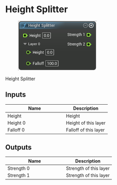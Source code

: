 # Height Splitter

<div align="left" data-full-width="false"><figure><img src="../../../../api/Math/Misc/Height_Splitter.png" alt=""><figcaption></figcaption></figure></div>

Height Splitter

## Inputs

<table><thead><tr><th width="170">Name</th><th>Description</th></tr></thead><tbody><tr><td>Height</td><td>Height</td></tr><tr><td>Height 0</td><td>Height of this layer</td></tr><tr><td>Falloff 0</td><td>Falloff of this layer</td></tr></tbody></table>

## Outputs

<table><thead><tr><th width="170">Name</th><th>Description</th></tr></thead><tbody><tr><td>Strength 0</td><td>Strength of this layer</td></tr><tr><td>Strength 1</td><td>Strength of this layer</td></tr></tbody></table>
